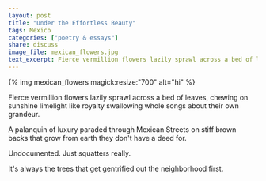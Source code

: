 ```yaml
---
layout: post
title: "Under the Effortless Beauty"
tags: Mexico
categories: ["poetry & essays"]
share: discuss
image_file: mexican_flowers.jpg
text_excerpt: Fierce vermillion flowers lazily sprawl across a bed of leaves, chewing on sunshine limelight like royalty swallowing whole songs about their own grandeur.
---
```

{% img mexican_flowers magick:resize:"700" alt="hi" %}

Fierce vermillion flowers lazily sprawl across a bed of leaves, chewing on sunshine limelight like royalty swallowing whole songs about their own grandeur.

A palanquin of luxury paraded through Mexican Streets on stiff brown backs that grow from earth they don't have a deed for.

<span style='display: none;'><!--more--></span>

Undocumented. Just squatters really.

It's always the trees that get gentrified out the neighborhood first.

